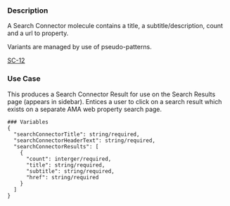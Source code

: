 ### Description
A Search Connector molecule contains a title, a subtitle/description, count and a url to property.

Variants are managed by use of pseudo-patterns.

[SC-12](https://issues.ama-assn.org/browse/SC-12)

### Use Case
This produces a Search Connector Result for use on the Search Results page (appears in sidebar). Entices a user to 
click on a search result which exists on a separate AMA web property search page.

~~~
### Variables
{
  "searchConnectorTitle": string/required,
  "searchConnectorHeaderText": string/required,
  "searchConnectorResults": [
    {
      "count": interger/required,
      "title": string/required,
      "subtitle": string/required,
      "href": string/required
    }
  ]
}
~~~
